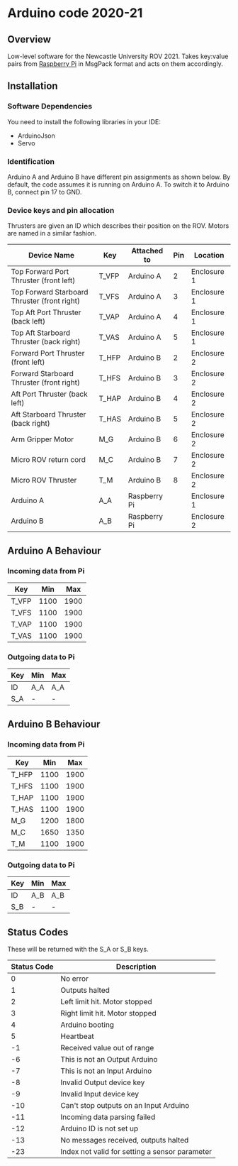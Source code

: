 # Arduino code 2020-21

## Overview

Low-level software for the Newcastle University ROV 2021. Takes key:value pairs from [Raspberry Pi](https://github.com/ncl-ROVers/raspberry-pi) in MsgPack format and acts on them accordingly.

## Installation

### Software Dependencies

You need to install the following libraries in your IDE:

- ArduinoJson
- Servo

### Identification

Arduino A and Arduino B have different pin assignments as shown below. By default, the code assumes it is running on Arduino A. To switch it to Arduino B, connect pin 17 to GND.

### Device keys and pin allocation

Thrusters are given an ID which describes their position on the ROV. Motors are named in a similar fashion.

| Device Name                                  | Key   | Attached to  | Pin | Location    |
|----------------------------------------------|-------|--------------|-----|-------------|
| Top Forward Port Thruster (front left)       | T_VFP | Arduino A    |   2 | Enclosure 1 |
| Top Forward Starboard Thruster (front right) | T_VFS | Arduino A    |   3 | Enclosure 1 |
| Top Aft Port Thruster (back left)            | T_VAP | Arduino A    |   4 | Enclosure 1 |
| Top Aft Starboard Thruster (back right)      | T_VAS | Arduino A    |   5 | Enclosure 1 |
| Forward Port Thruster (front left)           | T_HFP | Arduino B    |   2 | Enclosure 2 |
| Forward Starboard Thruster (front right)     | T_HFS | Arduino B    |   3 | Enclosure 2 |
| Aft Port Thruster (back left)                | T_HAP | Arduino B    |   4 | Enclosure 2 |
| Aft Starboard Thruster (back right)          | T_HAS | Arduino B    |   5 | Enclosure 2 |
| Arm Gripper Motor                            | M_G   | Arduino B    |   6 | Enclosure 2 |
| Micro ROV return cord                        | M_C   | Arduino B    |   7 | Enclosure 2 |
| Micro ROV Thruster                           | T_M   | Arduino B    |   8 | Enclosure 2 |
| Arduino A                                    | A_A   | Raspberry Pi |     | Enclosure 1 |
| Arduino B                                    | A_B   | Raspberry Pi |     | Enclosure 2 |

## Arduino A Behaviour

### Incoming data from Pi

| Key   | Min  | Max  |
|-------|------|------|
| T_VFP | 1100 | 1900 |
| T_VFS | 1100 | 1900 |
| T_VAP | 1100 | 1900 |
| T_VAS | 1100 | 1900 |

### Outgoing data to Pi

| Key     |  Min |  Max |
|---------|------|------|
| ID      | A_A  | A_A  |
| S_A     | -    | -    |

## Arduino B Behaviour

### Incoming data from Pi

| Key   | Min  | Max  |
|-------|------|------|
| T_HFP | 1100 | 1900 |
| T_HFS | 1100 | 1900 |
| T_HAP | 1100 | 1900 |
| T_HAS | 1100 | 1900 |
| M_G   | 1200 | 1800 |
| M_C   | 1650 | 1350 |
| T_M   | 1100 | 1900 |

### Outgoing data to Pi

| Key     |  Min |  Max |
|---------|------|------|
| ID      | A_B  | A_B  |
| S_B     | -    | -    |

## Status Codes

These will be returned with the S_A or S_B keys.

| Status   Code | Description                                    |
|---------------|------------------------------------------------|
| 0             | No error                                       |
| 1             | Outputs halted                                 |
| 2             | Left   limit hit. Motor stopped                |
| 3             | Right   limit hit. Motor stopped               |
| 4             | Arduino booting                                |
| 5             | Heartbeat                                      |
| -1            | Received value out of range                    |
| -6            | This is not an Output Arduino                  |
| -7            | This is not an Input Arduino                   |
| -8            | Invalid Output device key                      |
| -9            | Invalid Input device key                       |
| -10           | Can't stop outputs on an Input Arduino         |
| -11           | Incoming data parsing failed                   |
| -12           | Arduino ID is not set up                       |
| -13           | No messages received, outputs halted           |
| -23           | Index not valid for setting a sensor parameter |
